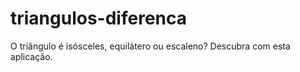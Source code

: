 # triangulos-diferenca
O triângulo é isósceles, equilátero ou escaleno? Descubra com esta aplicação. 
